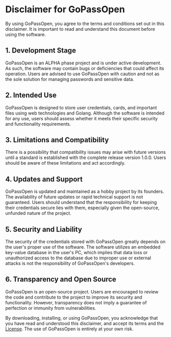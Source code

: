 # Disclaimer for GoPassOpen

By using GoPassOpen, you agree to the terms and conditions set out in this disclaimer. It is important to read and understand this document before using the software.

## 1. Development Stage
GoPassOpen is an ALPHA phase project and is under active development. As such, the software may contain bugs or deficiencies that could affect its operation. Users are advised to use GoPassOpen with caution and not as the sole solution for managing passwords and sensitive data.

## 2. Intended Use
GoPassOpen is designed to store user credentials, cards, and important files using web technologies and Golang. Although the software is intended for any use, users should assess whether it meets their specific security and functionality requirements.

## 3. Limitations and Compatibility
There is a possibility that compatibility issues may arise with future versions until a standard is established with the complete release version 1.0.0. Users should be aware of these limitations and act accordingly.

## 4. Updates and Support
GoPassOpen is updated and maintained as a hobby project by its founders. The availability of future updates or rapid technical support is not guaranteed. Users should understand that the responsibility for keeping their credentials secure lies with them, especially given the open-source, unfunded nature of the project.

## 5. Security and Liability
The security of the credentials stored with GoPassOpen greatly depends on the user's proper use of the software. The software utilizes an embedded key-value database in the user's PC, which implies that data loss or unauthorized access to the database due to improper use or external attacks is not the responsibility of GoPassOpen's developers.

## 6. Transparency and Open Source
GoPassOpen is an open-source project. Users are encouraged to review the code and contribute to the project to improve its security and functionality. However, transparency does not imply a guarantee of perfection or immunity from vulnerabilities.

By downloading, installing, or using GoPassOpen, you acknowledge that you have read and understood this disclaimer, and accept its terms and the [License](https://github.com/Flussen/GoPass/blob/main/LICENSE). The use of GoPassOpen is entirely at your own risk.
